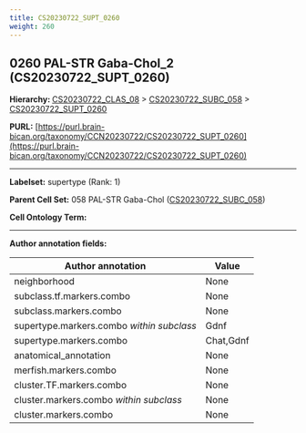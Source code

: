 ```yaml
---
title: CS20230722_SUPT_0260
weight: 260
---
```

## 0260 PAL-STR Gaba-Chol_2 (CS20230722_SUPT_0260)
<b>Hierarchy: </b>
[CS20230722_CLAS_08](../CS20230722_CLAS_08) >
[CS20230722_SUBC_058](../CS20230722_SUBC_058) >
[CS20230722_SUPT_0260](../CS20230722_SUPT_0260)

**PURL:** [https://purl.brain-bican.org/taxonomy/CCN20230722/CS20230722_SUPT_0260](https://purl.brain-bican.org/taxonomy/CCN20230722/CS20230722_SUPT_0260)

---


**Labelset:** supertype (Rank: 1)

**Parent Cell Set:** 058 PAL-STR Gaba-Chol ([CS20230722_SUBC_058](../CS20230722_SUBC_058))



**Cell Ontology Term:** 

[MARKER GENES.]: #


---

[TRANSFERRED ANNOTATIONS.]: #


[AUTHOR ANNOTATION FIELDS.]: #


**Author annotation fields:**

| Author annotation | Value |
|-------------------|-------|
|neighborhood|None|
|subclass.tf.markers.combo|None|
|subclass.markers.combo|None|
|supertype.markers.combo _within subclass_|Gdnf|
|supertype.markers.combo|Chat,Gdnf|
|anatomical_annotation|None|
|merfish.markers.combo|None|
|cluster.TF.markers.combo|None|
|cluster.markers.combo _within subclass_|None|
|cluster.markers.combo|None|
